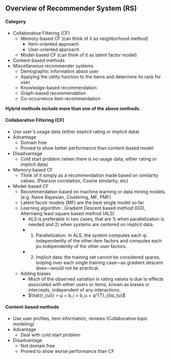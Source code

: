 ## Overview of Recommender System (RS)

#### Category
- Collaborative Filtering (CF)
  - Memory-based CF (can think of it as neighborhood method)
    - Item-oriented approach
    - User-oriented approach
  - Model-based CF (can think of it as latent factor model)
- Content-based methods
- Miscellaneous recommender systems
  - Demographic information about user
  - Applying the utility function to the items and determine its rank for user.
  - Knowledge-based recommendation
  - Graph-based recommendation
  - Co-occurrence item recommendation
  
**Hybrid methods include more than one of the above methods.**

#### Collaborative Filtering (CF)
- Use user's usage data (either explicit rating or implicit data)
- Advantage
  - Domain free
  - Proved to show better performance than content-based model
- Disadvantage
  - Cold start problem (when there is no usage data, either rating or implicit data)
- Memory-based CF
  - Think of it simply as a recommendation made based on similarity values. (Pearson correlation, Cosine similarity, etc)
- Model-based CF
  - Recommendation based on machine learning or data mining models. (e.g. Naive Bayesian, Clustering, MF, PMF)
  - Latent facotr models (MF) are the best single model so far.
  - Learning algorithm : Gradient Descent based method (GD), Alternaing least square based method (ALS)
    - ALS is preferable in two cases, that are 1) when parallelization is needed and 2) when systems are centered on implicit data.
    - 1) Parallelization: In ALS, the system computes each qi independently of the other item factors and computes each pu independently of the other user factors.
    - 2) Implicit data: the training set cannot be considered sparse, looping over each single training case—as gradient descent does—would not be practical.
  - Adding biases
    - Much of the observed variation in rating values is due to effects associated with either users or items, known as biases or intercepts, independent of any interactions. 
    - $\hat{r_{ui}} = µ + b_i + b_u + q^{T}_{i}p_{u}$

#### Content-based methods
- Use user profiles, item information, reviews (Collaborative topic modeling)
- Advantage
  - Deal with cold start problem
- Disadvantage
  - Not domain free
  - Proved to show worse performance than CF
